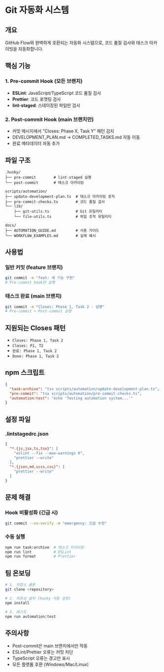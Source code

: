 # Git 자동화 시스템

## 개요
GitHub Flow와 완벽하게 호환되는 자동화 시스템으로, 코드 품질 검사와 태스크 아카이빙을 자동화합니다.

## 핵심 기능

### 1. Pre-commit Hook (모든 브랜치)
- **ESLint**: JavaScript/TypeScript 코드 품질 검사
- **Prettier**: 코드 포맷팅 검사  
- **lint-staged**: 스테이징된 파일만 검사

### 2. Post-commit Hook (main 브랜치만)
- 커밋 메시지에서 "Closes: Phase X, Task Y" 패턴 감지
- DEVELOPMENT_PLAN.md → COMPLETED_TASKS.md 자동 이동
- 완료 메타데이터 자동 추가

## 파일 구조
```
.husky/
├── pre-commit        # lint-staged 실행
└── post-commit       # 태스크 아카이빙

scripts/automation/
├── update-development-plan.ts  # 태스크 아카이빙 로직
├── pre-commit-checks.ts        # 코드 품질 검사
└── lib/
    ├── git-utils.ts            # Git 유틸리티
    └── file-utils.ts           # 파일 조작 유틸리티

docs/
├── AUTOMATION_GUIDE.md         # 사용 가이드
└── WORKFLOW_EXAMPLES.md        # 실제 예시
```

## 사용법

### 일반 커밋 (feature 브랜치)
```bash
git commit -m "feat: 새 기능 구현"
# Pre-commit hook만 실행
```

### 태스크 완료 (main 브랜치)
```bash
git commit -m "Closes: Phase 1, Task 2 - 설명"
# Pre-commit + Post-commit 실행
```

## 지원되는 Closes 패턴
- `Closes: Phase 1, Task 2`
- `Closes: P1, T2`
- `완료: Phase 1, Task 2`
- `Done: Phase 1, Task 2`

## npm 스크립트
```json
{
  "task:archive": "tsx scripts/automation/update-development-plan.ts",
  "pre-commit": "tsx scripts/automation/pre-commit-checks.ts",
  "automation:test": "echo 'Testing automation system...'"
}
```

## 설정 파일

### .lintstagedrc.json
```json
{
  "*.{js,jsx,ts,tsx}": [
    "eslint --fix --max-warnings 0",
    "prettier --write"
  ],
  "*.{json,md,scss,css}": [
    "prettier --write"
  ]
}
```

## 문제 해결

### Hook 비활성화 (긴급 시)
```bash
git commit --no-verify -m "emergency: 긴급 수정"
```

### 수동 실행
```bash
npm run task:archive  # 태스크 아카이빙
npm run lint          # ESLint
npm run format        # Prettier
```

## 팀 온보딩
```bash
# 1. 저장소 클론
git clone <repository>

# 2. 의존성 설치 (husky 자동 설정)
npm install

# 3. 테스트
npm run automation:test
```

## 주의사항
- Post-commit은 main 브랜치에서만 작동
- ESLint/Prettier 오류는 커밋 차단
- TypeScript 오류는 경고만 표시
- 모든 플랫폼 호환 (Windows/Mac/Linux)